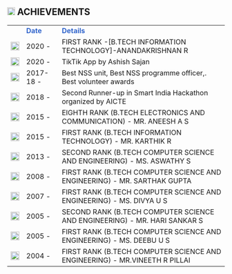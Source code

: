 <div align="left" class="contentDiv" style="background-image:url(images/Trophy_opa.png); background-position:center; background-repeat:no-repeat; ">
<h2><img height="18" src="images/Trophy.png" style="border:none; border-radius:0%; box-shadow:none;" width="18"/> ACHIEVEMENTS </h2>
<table cellpadding="8">
<tr>
<td></td><td style="color:#36C"><strong>Date</strong></td><td style="color:#36C"> <strong>Details</strong></td>
</tr>
<tr><td><img height="20" src="images/Trophy.png" style="border:none; border-radius:0%; box-shadow:none;" width="20"/></td><td>2020 -</td><td>FIRST RANK -[B.TECH INFORMATION TECHNOLOGY]-ANANDAKRISHNAN R</td></tr><tr><td><img height="20" src="images/Trophy.png" style="border:none; border-radius:0%; box-shadow:none;" width="20"/></td><td>2020 -</td><td>TikTik App by Ashish Sajan</td></tr><tr><td><img height="20" src="images/Trophy.png" style="border:none; border-radius:0%; box-shadow:none;" width="20"/></td><td>2017-18 -</td><td>Best NSS unit, Best NSS programme officer,. Best volunteer awards</td></tr><tr><td><img height="20" src="images/Trophy.png" style="border:none; border-radius:0%; box-shadow:none;" width="20"/></td><td>2018 -</td><td>Second Runner-up in Smart India Hackathon organized by AICTE</td></tr><tr><td><img height="20" src="images/Trophy.png" style="border:none; border-radius:0%; box-shadow:none;" width="20"/></td><td>2015 -</td><td>EIGHTH RANK (B.TECH ELECTRONICS AND COMMUNICATION) - MR. ANEESH A S</td></tr><tr><td><img height="20" src="images/Trophy.png" style="border:none; border-radius:0%; box-shadow:none;" width="20"/></td><td>2015 -</td><td>FIRST RANK (B.TECH INFORMATION TECHNOLOGY) - MR. KARTHIK R</td></tr><tr><td><img height="20" src="images/Trophy.png" style="border:none; border-radius:0%; box-shadow:none;" width="20"/></td><td>2013 -</td><td>SECOND RANK (B.TECH COMPUTER SCIENCE AND ENGINEERING) - MS. ASWATHY S</td></tr><tr><td><img height="20" src="images/Trophy.png" style="border:none; border-radius:0%; box-shadow:none;" width="20"/></td><td>2008 -</td><td>FIRST RANK (B.TECH COMPUTER SCIENCE AND ENGINEERING) - MR. SARTHAK GUPTA</td></tr><tr><td><img height="20" src="images/Trophy.png" style="border:none; border-radius:0%; box-shadow:none;" width="20"/></td><td>2007 -</td><td>FIRST RANK (B.TECH COMPUTER SCIENCE AND ENGINEERING) - MS. DIVYA U S</td></tr><tr><td><img height="20" src="images/Trophy.png" style="border:none; border-radius:0%; box-shadow:none;" width="20"/></td><td>2005 -</td><td>SECOND RANK (B.TECH COMPUTER SCIENCE AND ENGINEERING) - MR. HARI SANKAR S</td></tr><tr><td><img height="20" src="images/Trophy.png" style="border:none; border-radius:0%; box-shadow:none;" width="20"/></td><td>2005 -</td><td>FIRST RANK (B.TECH COMPUTER SCIENCE AND ENGINEERING) - MS. DEEBU U S</td></tr><tr><td><img height="20" src="images/Trophy.png" style="border:none; border-radius:0%; box-shadow:none;" width="20"/></td><td>2004 -</td><td>FIRST RANK (B.TECH COMPUTER SCIENCE AND ENGINEERING) - MR.VINEETH R PILLAI</td></tr>
</table>
</div>